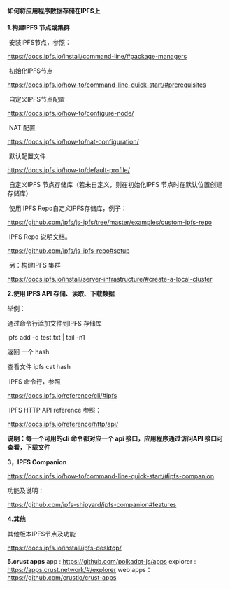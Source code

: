 #### 							如何将应用程序数据存储在IPFS上

**1.构建IPFS 节点或集群**

​	安装IPFS节点，参照：

https://docs.ipfs.io/install/command-line/#package-managers

​	初始化IPFS节点

https://docs.ipfs.io/how-to/command-line-quick-start/#prerequisites

​	自定义IPFS节点配置

https://docs.ipfs.io/how-to/configure-node/

​	NAT 配置

https://docs.ipfs.io/how-to/nat-configuration/

​	默认配置文件

https://docs.ipfs.io/how-to/default-profile/

​	自定义IPFS 节点存储库（若未自定义，则在初始化IPFS 节点时在默认位置创建存储库）

​	使用 IPFS Repo自定义IPFS存储库，例子：

https://github.com/ipfs/js-ipfs/tree/master/examples/custom-ipfs-repo

​	IPFS Repo 说明文档。

https://github.com/ipfs/js-ipfs-repo#setup

​	另：构建IPFS 集群

https://docs.ipfs.io/install/server-infrastructure/#create-a-local-cluster

**2.使用 IPFS API 存储、读取、下载数据**

举例：

通过命令行添加文件到IPFS 存储库

ipfs add -q test.txt | tail -n1

返回 一个 hash

查看文件 ipfs cat hash



​	IPFS 命令行，参照

https://docs.ipfs.io/reference/cli/#ipfs

​	IPFS HTTP API reference  参照：

https://docs.ipfs.io/reference/http/api/

**说明：每一个可用的cli 命令都对应一个 api 接口，应用程序通过访问API 接口可查看，下载文件**

**3，IPFS Companion** 

https://docs.ipfs.io/how-to/command-line-quick-start/#ipfs-companion

功能及说明：

https://github.com/ipfs-shipyard/ipfs-companion#features



**4.其他**

其他版本IPFS节点及功能

https://docs.ipfs.io/install/ipfs-desktop/


**5.crust apps**
app :   https://github.com/polkadot-js/apps
explorer : https://apps.crust.network/#/explorer
web apps：https://github.com/crustio/crust-apps
